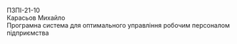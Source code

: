 ПЗПІ-21-10  
Карасьов Михайло  
Програмна система для оптимального управління робочим персоналом підприємства  
